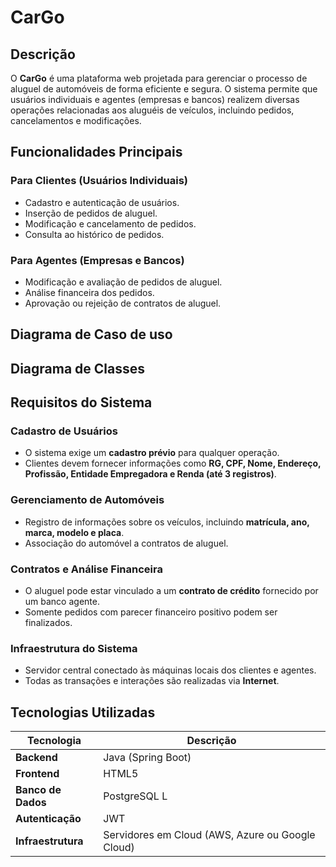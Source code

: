 # CarGo

## Descrição
O **CarGo** é uma plataforma web projetada para gerenciar o processo de aluguel de automóveis de forma eficiente e segura. O sistema permite que usuários individuais e agentes (empresas e bancos) realizem diversas operações relacionadas aos aluguéis de veículos, incluindo pedidos, cancelamentos e modificações.

## Funcionalidades Principais

### Para Clientes (Usuários Individuais)
-  Cadastro e autenticação de usuários.
-  Inserção de pedidos de aluguel.
-  Modificação e cancelamento de pedidos.
-  Consulta ao histórico de pedidos.

### Para Agentes (Empresas e Bancos)
-  Modificação e avaliação de pedidos de aluguel.
-  Análise financeira dos pedidos.
-  Aprovação ou rejeição de contratos de aluguel.

## Diagrama de Caso de uso

## Diagrama de Classes 

## Requisitos do Sistema

### Cadastro de Usuários
- O sistema exige um **cadastro prévio** para qualquer operação.
- Clientes devem fornecer informações como **RG, CPF, Nome, Endereço, Profissão, Entidade Empregadora e Renda (até 3 registros)**.

### Gerenciamento de Automóveis
- Registro de informações sobre os veículos, incluindo **matrícula, ano, marca, modelo e placa**.
- Associação do automóvel a contratos de aluguel.

### Contratos e Análise Financeira
- O aluguel pode estar vinculado a um **contrato de crédito** fornecido por um banco agente.
- Somente pedidos com parecer financeiro positivo podem ser finalizados.

### Infraestrutura do Sistema
- Servidor central conectado às máquinas locais dos clientes e agentes.
- Todas as transações e interações são realizadas via **Internet**.

## Tecnologias Utilizadas

| Tecnologia | Descrição |
|------------|-------------|
| **Backend** | Java (Spring Boot)  |
| **Frontend** | HTML5 |
| **Banco de Dados** | PostgreSQL L |
| **Autenticação** | JWT |
| **Infraestrutura** | Servidores em Cloud (AWS, Azure ou Google Cloud) |